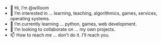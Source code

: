 - 👋 Hi, I’m @willoom
- 👀 I’m interested in ... learning, teaching, algorithmics, games, services, operating systems.
- 🌱 I’m currently learning ... python, games, web development.
- 💞️ I’m looking to collaborate on ... my own projects.
- 📫 How to reach me ... don't do it. I'll reach you.

<!---
Willoom/Willoom is a ✨ special ✨ repository because its `README.md` (this file) appears on your GitHub profile.
You can click the Preview link to take a look at your changes.
--->
